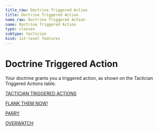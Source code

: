 ```yaml
---
title_raw: Doctrine Triggered Action
title: Doctrine Triggered Action
name_raw: Doctrine Triggered Action
name: Doctrine Triggered Action
type: classes
subtype: tactician
kind: 1st-level features
---
```


# Doctrine Triggered Action

Your doctrine grants you a triggered action, as shown on the Tactician Triggered Actions table.

[TACTICIAN TRIGGERED ACTIONS](./Tactician%20Triggered%20Actions.md)

[FLANK THEM NOW!](./Flank%20Them%20Now.md)

[PARRY](./Parry.md)

[OVERWATCH](./Overwatch.md)

